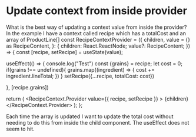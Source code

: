 
# Update context from inside provider

What is the best way of updating a context value from inside the provider?
In the example I have a context called recipe which has a totalCost and an array of ProductLine[]
const RecipeContextProvider = ({
  children,
  value = {} as RecipeContent,
}: {
  children: React.ReactNode;
  value?: RecipeContent;
}) => {
  const [recipe, setRecipe] = useState(value);

  useEffect(() => {
    console.log("Test")
    const {grains} = recipe;
    let cost = 0;
    if(grains !== undefined){
      grains.map((ingredient) => {
        cost += ingredient.lineTotal;
      })
    }
    setRecipe({...recipe, totalCost: cost})
    
  }, [recipe.grains])
  
  return (
    <RecipeContext.Provider
      value={{ recipe, setRecipe }}
    >
      {children}
    </RecipeContext.Provider>
  );
};

Each time the array is updated I want to update the total cost without needing to do this from inside the child component. The useEffect does not seem to hit.

        
